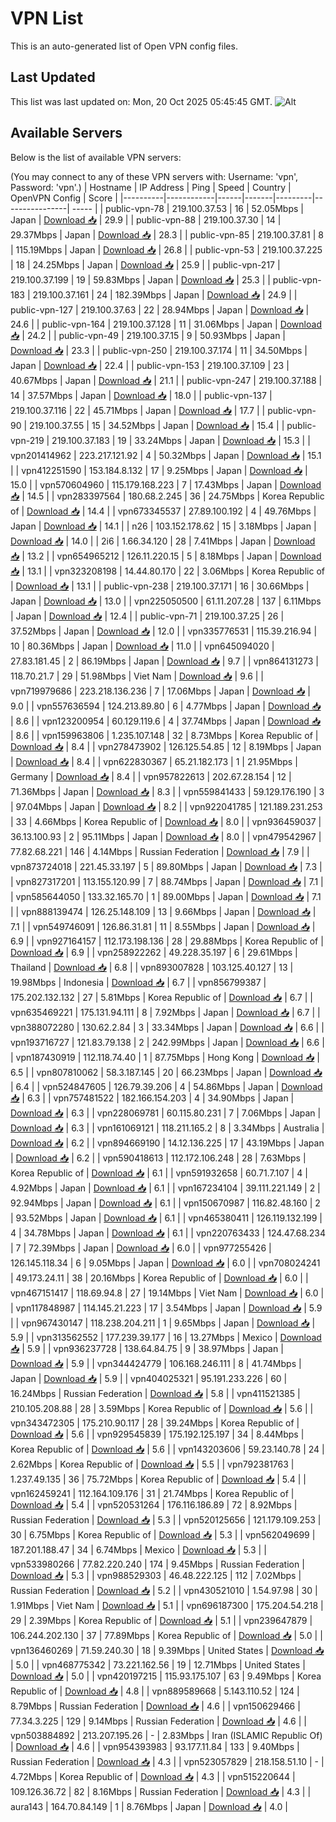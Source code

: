 # VPN List

This is an auto-generated list of Open VPN config files.

## Last Updated

This list was last updated on: Mon, 20 Oct 2025 05:45:45 GMT.
![Alt](https://repobeats.axiom.co/api/embed/186b98318ef1479477931607c1ad7d823f12451f.svg "Repobeats analytics image")

## Available Servers

Below is the list of available VPN servers:

(You may connect to any of these VPN servers with: Username: 'vpn', Password: 'vpn'.)
| Hostname | IP Address | Ping | Speed | Country | OpenVPN Config | Score |
|----------|------------|------|-------|---------|----------------| ----- |
| public-vpn-78 | 219.100.37.53 | 16 | 52.05Mbps | Japan | [Download 📥](./configs/server_0_JP.ovpn) | 29.9 |
| public-vpn-88 | 219.100.37.30 | 14 | 29.37Mbps | Japan | [Download 📥](./configs/server_1_JP.ovpn) | 28.3 |
| public-vpn-85 | 219.100.37.81 | 8 | 115.19Mbps | Japan | [Download 📥](./configs/server_2_JP.ovpn) | 26.8 |
| public-vpn-53 | 219.100.37.225 | 18 | 24.25Mbps | Japan | [Download 📥](./configs/server_3_JP.ovpn) | 25.9 |
| public-vpn-217 | 219.100.37.199 | 19 | 59.83Mbps | Japan | [Download 📥](./configs/server_4_JP.ovpn) | 25.3 |
| public-vpn-183 | 219.100.37.161 | 24 | 182.39Mbps | Japan | [Download 📥](./configs/server_5_JP.ovpn) | 24.9 |
| public-vpn-127 | 219.100.37.63 | 22 | 28.94Mbps | Japan | [Download 📥](./configs/server_6_JP.ovpn) | 24.6 |
| public-vpn-164 | 219.100.37.128 | 11 | 31.06Mbps | Japan | [Download 📥](./configs/server_7_JP.ovpn) | 24.2 |
| public-vpn-49 | 219.100.37.15 | 9 | 50.93Mbps | Japan | [Download 📥](./configs/server_8_JP.ovpn) | 23.3 |
| public-vpn-250 | 219.100.37.174 | 11 | 34.50Mbps | Japan | [Download 📥](./configs/server_9_JP.ovpn) | 22.4 |
| public-vpn-153 | 219.100.37.109 | 23 | 40.67Mbps | Japan | [Download 📥](./configs/server_10_JP.ovpn) | 21.1 |
| public-vpn-247 | 219.100.37.188 | 14 | 37.57Mbps | Japan | [Download 📥](./configs/server_11_JP.ovpn) | 18.0 |
| public-vpn-137 | 219.100.37.116 | 22 | 45.71Mbps | Japan | [Download 📥](./configs/server_12_JP.ovpn) | 17.7 |
| public-vpn-90 | 219.100.37.55 | 15 | 34.52Mbps | Japan | [Download 📥](./configs/server_13_JP.ovpn) | 15.4 |
| public-vpn-219 | 219.100.37.183 | 19 | 33.24Mbps | Japan | [Download 📥](./configs/server_14_JP.ovpn) | 15.3 |
| vpn201414962 | 223.217.121.92 | 4 | 50.32Mbps | Japan | [Download 📥](./configs/server_15_JP.ovpn) | 15.1 |
| vpn412251590 | 153.184.8.132 | 17 | 9.25Mbps | Japan | [Download 📥](./configs/server_16_JP.ovpn) | 15.0 |
| vpn570604960 | 115.179.168.223 | 7 | 17.43Mbps | Japan | [Download 📥](./configs/server_17_JP.ovpn) | 14.5 |
| vpn283397564 | 180.68.2.245 | 36 | 24.75Mbps | Korea Republic of | [Download 📥](./configs/server_18_KR.ovpn) | 14.4 |
| vpn673345537 | 27.89.100.192 | 4 | 49.76Mbps | Japan | [Download 📥](./configs/server_19_JP.ovpn) | 14.1 |
| n26 | 103.152.178.62 | 15 | 3.18Mbps | Japan | [Download 📥](./configs/server_20_JP.ovpn) | 14.0 |
| 2i6 | 1.66.34.120 | 28 | 7.41Mbps | Japan | [Download 📥](./configs/server_21_JP.ovpn) | 13.2 |
| vpn654965212 | 126.11.220.15 | 5 | 8.18Mbps | Japan | [Download 📥](./configs/server_22_JP.ovpn) | 13.1 |
| vpn323208198 | 14.44.80.170 | 22 | 3.06Mbps | Korea Republic of | [Download 📥](./configs/server_23_KR.ovpn) | 13.1 |
| public-vpn-238 | 219.100.37.171 | 16 | 30.66Mbps | Japan | [Download 📥](./configs/server_24_JP.ovpn) | 13.0 |
| vpn225050500 | 61.11.207.28 | 137 | 6.11Mbps | Japan | [Download 📥](./configs/server_25_JP.ovpn) | 12.4 |
| public-vpn-71 | 219.100.37.25 | 26 | 37.52Mbps | Japan | [Download 📥](./configs/server_26_JP.ovpn) | 12.0 |
| vpn335776531 | 115.39.216.94 | 10 | 80.36Mbps | Japan | [Download 📥](./configs/server_27_JP.ovpn) | 11.0 |
| vpn645094020 | 27.83.181.45 | 2 | 86.19Mbps | Japan | [Download 📥](./configs/server_28_JP.ovpn) | 9.7 |
| vpn864131273 | 118.70.21.7 | 29 | 51.98Mbps | Viet Nam | [Download 📥](./configs/server_29_VN.ovpn) | 9.6 |
| vpn719979686 | 223.218.136.236 | 7 | 17.06Mbps | Japan | [Download 📥](./configs/server_30_JP.ovpn) | 9.0 |
| vpn557636594 | 124.213.89.80 | 6 | 4.77Mbps | Japan | [Download 📥](./configs/server_31_JP.ovpn) | 8.6 |
| vpn123200954 | 60.129.119.6 | 4 | 37.74Mbps | Japan | [Download 📥](./configs/server_32_JP.ovpn) | 8.6 |
| vpn159963806 | 1.235.107.148 | 32 | 8.73Mbps | Korea Republic of | [Download 📥](./configs/server_33_KR.ovpn) | 8.4 |
| vpn278473902 | 126.125.54.85 | 12 | 8.19Mbps | Japan | [Download 📥](./configs/server_34_JP.ovpn) | 8.4 |
| vpn622830367 | 65.21.182.173 | 1 | 21.95Mbps | Germany | [Download 📥](./configs/server_35_DE.ovpn) | 8.4 |
| vpn957822613 | 202.67.28.154 | 12 | 71.36Mbps | Japan | [Download 📥](./configs/server_36_JP.ovpn) | 8.3 |
| vpn559841433 | 59.129.176.190 | 3 | 97.04Mbps | Japan | [Download 📥](./configs/server_37_JP.ovpn) | 8.2 |
| vpn922041785 | 121.189.231.253 | 33 | 4.66Mbps | Korea Republic of | [Download 📥](./configs/server_38_KR.ovpn) | 8.0 |
| vpn936459037 | 36.13.100.93 | 2 | 95.11Mbps | Japan | [Download 📥](./configs/server_39_JP.ovpn) | 8.0 |
| vpn479542967 | 77.82.68.221 | 146 | 4.14Mbps | Russian Federation | [Download 📥](./configs/server_40_RU.ovpn) | 7.9 |
| vpn873724018 | 221.45.33.197 | 5 | 89.80Mbps | Japan | [Download 📥](./configs/server_41_JP.ovpn) | 7.3 |
| vpn827317201 | 113.155.120.99 | 7 | 88.74Mbps | Japan | [Download 📥](./configs/server_42_JP.ovpn) | 7.1 |
| vpn585644050 | 133.32.165.70 | 1 | 89.00Mbps | Japan | [Download 📥](./configs/server_43_JP.ovpn) | 7.1 |
| vpn888139474 | 126.25.148.109 | 13 | 9.66Mbps | Japan | [Download 📥](./configs/server_44_JP.ovpn) | 7.1 |
| vpn549746091 | 126.86.31.81 | 11 | 8.55Mbps | Japan | [Download 📥](./configs/server_45_JP.ovpn) | 6.9 |
| vpn927164157 | 112.173.198.136 | 28 | 29.88Mbps | Korea Republic of | [Download 📥](./configs/server_46_KR.ovpn) | 6.9 |
| vpn258922262 | 49.228.35.197 | 6 | 29.61Mbps | Thailand | [Download 📥](./configs/server_47_TH.ovpn) | 6.8 |
| vpn893007828 | 103.125.40.127 | 13 | 19.98Mbps | Indonesia | [Download 📥](./configs/server_48_ID.ovpn) | 6.7 |
| vpn856799387 | 175.202.132.132 | 27 | 5.81Mbps | Korea Republic of | [Download 📥](./configs/server_49_KR.ovpn) | 6.7 |
| vpn635469221 | 175.131.94.111 | 8 | 7.92Mbps | Japan | [Download 📥](./configs/server_50_JP.ovpn) | 6.7 |
| vpn388072280 | 130.62.2.84 | 3 | 33.34Mbps | Japan | [Download 📥](./configs/server_51_JP.ovpn) | 6.6 |
| vpn193716727 | 121.83.79.138 | 2 | 242.99Mbps | Japan | [Download 📥](./configs/server_52_JP.ovpn) | 6.6 |
| vpn187430919 | 112.118.74.40 | 1 | 87.75Mbps | Hong Kong | [Download 📥](./configs/server_53_HK.ovpn) | 6.5 |
| vpn807810062 | 58.3.187.145 | 20 | 66.23Mbps | Japan | [Download 📥](./configs/server_54_JP.ovpn) | 6.4 |
| vpn524847605 | 126.79.39.206 | 4 | 54.86Mbps | Japan | [Download 📥](./configs/server_55_JP.ovpn) | 6.3 |
| vpn757481522 | 182.166.154.203 | 4 | 34.90Mbps | Japan | [Download 📥](./configs/server_56_JP.ovpn) | 6.3 |
| vpn228069781 | 60.115.80.231 | 7 | 7.06Mbps | Japan | [Download 📥](./configs/server_57_JP.ovpn) | 6.3 |
| vpn161069121 | 118.211.165.2 | 8 | 3.34Mbps | Australia | [Download 📥](./configs/server_58_AU.ovpn) | 6.2 |
| vpn894669190 | 14.12.136.225 | 17 | 43.19Mbps | Japan | [Download 📥](./configs/server_59_JP.ovpn) | 6.2 |
| vpn590418613 | 112.172.106.248 | 28 | 7.63Mbps | Korea Republic of | [Download 📥](./configs/server_60_KR.ovpn) | 6.1 |
| vpn591932658 | 60.71.7.107 | 4 | 4.92Mbps | Japan | [Download 📥](./configs/server_61_JP.ovpn) | 6.1 |
| vpn167234104 | 39.111.221.149 | 2 | 92.94Mbps | Japan | [Download 📥](./configs/server_62_JP.ovpn) | 6.1 |
| vpn150670987 | 116.82.48.160 | 2 | 93.52Mbps | Japan | [Download 📥](./configs/server_63_JP.ovpn) | 6.1 |
| vpn465380411 | 126.119.132.199 | 4 | 34.78Mbps | Japan | [Download 📥](./configs/server_64_JP.ovpn) | 6.1 |
| vpn220763433 | 124.47.68.234 | 7 | 72.39Mbps | Japan | [Download 📥](./configs/server_65_JP.ovpn) | 6.0 |
| vpn977255426 | 126.145.118.34 | 6 | 9.05Mbps | Japan | [Download 📥](./configs/server_66_JP.ovpn) | 6.0 |
| vpn708024241 | 49.173.24.11 | 38 | 20.16Mbps | Korea Republic of | [Download 📥](./configs/server_67_KR.ovpn) | 6.0 |
| vpn467151417 | 118.69.94.8 | 27 | 19.14Mbps | Viet Nam | [Download 📥](./configs/server_68_VN.ovpn) | 6.0 |
| vpn117848987 | 114.145.21.223 | 17 | 3.54Mbps | Japan | [Download 📥](./configs/server_69_JP.ovpn) | 5.9 |
| vpn967430147 | 118.238.204.211 | 1 | 9.65Mbps | Japan | [Download 📥](./configs/server_70_JP.ovpn) | 5.9 |
| vpn313562552 | 177.239.39.177 | 16 | 13.27Mbps | Mexico | [Download 📥](./configs/server_71_MX.ovpn) | 5.9 |
| vpn936237728 | 138.64.84.75 | 9 | 38.97Mbps | Japan | [Download 📥](./configs/server_72_JP.ovpn) | 5.9 |
| vpn344424779 | 106.168.246.111 | 8 | 41.74Mbps | Japan | [Download 📥](./configs/server_73_JP.ovpn) | 5.9 |
| vpn404025321 | 95.191.233.226 | 60 | 16.24Mbps | Russian Federation | [Download 📥](./configs/server_74_RU.ovpn) | 5.8 |
| vpn411521385 | 210.105.208.88 | 28 | 3.59Mbps | Korea Republic of | [Download 📥](./configs/server_75_KR.ovpn) | 5.6 |
| vpn343472305 | 175.210.90.117 | 28 | 39.24Mbps | Korea Republic of | [Download 📥](./configs/server_76_KR.ovpn) | 5.6 |
| vpn929545839 | 175.192.125.197 | 34 | 8.44Mbps | Korea Republic of | [Download 📥](./configs/server_77_KR.ovpn) | 5.6 |
| vpn143203606 | 59.23.140.78 | 24 | 2.62Mbps | Korea Republic of | [Download 📥](./configs/server_78_KR.ovpn) | 5.5 |
| vpn792381763 | 1.237.49.135 | 36 | 75.72Mbps | Korea Republic of | [Download 📥](./configs/server_79_KR.ovpn) | 5.4 |
| vpn162459241 | 112.164.109.176 | 31 | 21.74Mbps | Korea Republic of | [Download 📥](./configs/server_80_KR.ovpn) | 5.4 |
| vpn520531264 | 176.116.186.89 | 72 | 8.92Mbps | Russian Federation | [Download 📥](./configs/server_81_RU.ovpn) | 5.3 |
| vpn520125656 | 121.179.109.253 | 30 | 6.75Mbps | Korea Republic of | [Download 📥](./configs/server_82_KR.ovpn) | 5.3 |
| vpn562049699 | 187.201.188.47 | 34 | 6.74Mbps | Mexico | [Download 📥](./configs/server_83_MX.ovpn) | 5.3 |
| vpn533980266 | 77.82.220.240 | 174 | 9.45Mbps | Russian Federation | [Download 📥](./configs/server_84_RU.ovpn) | 5.3 |
| vpn988529303 | 46.48.222.125 | 112 | 7.02Mbps | Russian Federation | [Download 📥](./configs/server_85_RU.ovpn) | 5.2 |
| vpn430521010 | 1.54.97.98 | 30 | 1.91Mbps | Viet Nam | [Download 📥](./configs/server_86_VN.ovpn) | 5.1 |
| vpn696187300 | 175.204.54.218 | 29 | 2.39Mbps | Korea Republic of | [Download 📥](./configs/server_87_KR.ovpn) | 5.1 |
| vpn239647879 | 106.244.202.130 | 37 | 77.89Mbps | Korea Republic of | [Download 📥](./configs/server_88_KR.ovpn) | 5.0 |
| vpn136460269 | 71.59.240.30 | 18 | 9.39Mbps | United States | [Download 📥](./configs/server_89_US.ovpn) | 5.0 |
| vpn468775342 | 73.221.162.56 | 19 | 12.71Mbps | United States | [Download 📥](./configs/server_90_US.ovpn) | 5.0 |
| vpn420197215 | 115.93.175.107 | 63 | 9.49Mbps | Korea Republic of | [Download 📥](./configs/server_91_KR.ovpn) | 4.8 |
| vpn889589668 | 5.143.110.52 | 124 | 8.79Mbps | Russian Federation | [Download 📥](./configs/server_92_RU.ovpn) | 4.6 |
| vpn150629466 | 77.34.3.225 | 129 | 9.14Mbps | Russian Federation | [Download 📥](./configs/server_93_RU.ovpn) | 4.6 |
| vpn503884892 | 213.207.195.26 | - | 2.83Mbps | Iran (ISLAMIC Republic Of) | [Download 📥](./configs/server_94_IR.ovpn) | 4.6 |
| vpn954393983 | 93.177.11.84 | 133 | 9.40Mbps | Russian Federation | [Download 📥](./configs/server_95_RU.ovpn) | 4.3 |
| vpn523057829 | 218.158.51.10 | - | 4.72Mbps | Korea Republic of | [Download 📥](./configs/server_96_KR.ovpn) | 4.3 |
| vpn515220644 | 109.126.36.72 | 82 | 8.16Mbps | Russian Federation | [Download 📥](./configs/server_97_RU.ovpn) | 4.3 |
| aura143 | 164.70.84.149 | 1 | 8.76Mbps | Japan | [Download 📥](./configs/server_98_JP.ovpn) | 4.0 |
